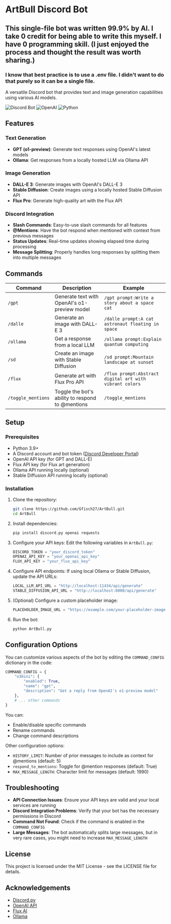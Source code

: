 # ArtBull Discord Bot

## This single-file bot was written 99.9% by AI. I take 0 credit for being able to write this myself. I have 0 programming skill. (I just enjoyed the process and thought the result was worth sharing.)
### I know that best practice is to use a .env file. I didn't want to do that purely so it can be a single file.

A versatile Discord bot that provides text and image generation capabilities using various AI models.

![Discord Bot](https://img.shields.io/badge/discord-bot-5865F2?style=for-the-badge&logo=discord&logoColor=white)
![OpenAI](https://img.shields.io/badge/OpenAI-412991?style=for-the-badge&logo=openai&logoColor=white)
![Python](https://img.shields.io/badge/Python-3776AB?style=for-the-badge&logo=python&logoColor=white)

## Features

### Text Generation
- **GPT (o1-preview)**: Generate text responses using OpenAI's latest models
- **Ollama**: Get responses from a locally hosted LLM via Ollama API

### Image Generation
- **DALL-E 3**: Generate images with OpenAI's DALL-E 3
- **Stable Diffusion**: Create images using a locally hosted Stable Diffusion API
- **Flux Pro**: Generate high-quality art with the Flux API

### Discord Integration
- **Slash Commands**: Easy-to-use slash commands for all features
- **@Mentions**: Have the bot respond when mentioned with context from previous messages
- **Status Updates**: Real-time updates showing elapsed time during processing
- **Message Splitting**: Properly handles long responses by splitting them into multiple messages

## Commands

| Command | Description | Example |
|---------|-------------|---------|
| `/gpt` | Generate text with OpenAI's o1-preview model | `/gpt prompt:Write a story about a space cat` |
| `/dalle` | Generate an image with DALL-E 3 | `/dalle prompt:A cat astronaut floating in space` |
| `/ollama` | Get a response from a local LLM | `/ollama prompt:Explain quantum computing` |
| `/sd` | Create an image with Stable Diffusion | `/sd prompt:Mountain landscape at sunset` |
| `/flux` | Generate art with Flux Pro API | `/flux prompt:Abstract digital art with vibrant colors` |
| `/toggle_mentions` | Toggle the bot's ability to respond to @mentions | `/toggle_mentions` |

## Setup

### Prerequisites
- Python 3.9+
- A Discord account and bot token ([Discord Developer Portal](https://discord.com/developers/applications))
- OpenAI API key (for GPT and DALL-E)
- Flux API key (for Flux art generation)
- Ollama API running locally (optional)
- Stable Diffusion API running locally (optional)

### Installation

1. Clone the repository:
   ```bash
   git clone https://github.com/Gfisch27/ArtBull.git
   cd ArtBull
   ```

2. Install dependencies:
   ```bash
   pip install discord.py openai requests
   ```

3. Configure your API keys:
   Edit the following variables in `ArtBull.py`:
   ```python
   DISCORD_TOKEN = "your_discord_token"
   OPENAI_API_KEY = "your_openai_api_key"
   FLUX_API_KEY = "your_flux_api_key"
   ```

4. Configure API endpoints:
   If using local Ollama or Stable Diffusion, update the API URLs:
   ```python
   LOCAL_LLM_API_URL = "http://localhost:11434/api/generate"
   STABLE_DIFFUSION_API_URL = "http://localhost:8000/api/generate"
   ```

5. (Optional) Configure a custom placeholder image:
   ```python
   PLACEHOLDER_IMAGE_URL = "https://example.com/your-placeholder-image.png"
   ```

6. Run the bot:
   ```bash
   python ArtBull.py
   ```

## Configuration Options

You can customize various aspects of the bot by editing the `COMMAND_CONFIG` dictionary in the code:

```python
COMMAND_CONFIG = {
    "o3mini": {
        "enabled": True,
        "name": "gpt",
        "description": "Get a reply from OpenAI's o1-preview model"
    },
    # ... other commands
}
```

You can:
- Enable/disable specific commands
- Rename commands
- Change command descriptions

Other configuration options:
- `HISTORY_LIMIT`: Number of prior messages to include as context for @mentions (default: 5)
- `respond_to_mentions`: Toggle for @mention responses (default: True)
- `MAX_MESSAGE_LENGTH`: Character limit for messages (default: 1990)

## Troubleshooting

- **API Connection Issues**: Ensure your API keys are valid and your local services are running
- **Discord Integration Problems**: Verify that your bot has the necessary permissions in Discord
- **Command Not Found**: Check if the command is enabled in the `COMMAND_CONFIG`
- **Large Messages**: The bot automatically splits large messages, but in very rare cases, you might need to increase `MAX_MESSAGE_LENGTH`

## License

This project is licensed under the MIT License - see the LICENSE file for details.

## Acknowledgements

- [Discord.py](https://github.com/Rapptz/discord.py)
- [OpenAI API](https://openai.com/blog/openai-api)
- [Flux AI](https://flux.ai)
- [Ollama](https://ollama.ai)
